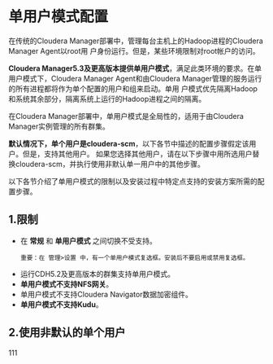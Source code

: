 单用户模式配置
================================================================================
在传统的Cloudera Manager部署中，管理每台主机上的Hadoop进程的Cloudera Manager Agent以root用
户身份运行。但是，某些环境限制对root帐户的访问。

**Cloudera Manager5.3及更高版本提供单用户模式**，满足此类环境的要求。在单用户模式下，Cloudera
Manager Agent和由Cloudera Manager管理的服务运行的所有进程都将作为单个配置的用户和组来启动。单用
户模式优先隔离Hadoop和系统其余部分，隔离系统上运行的Hadoop进程之间的隔离。

在Cloudera Manager部署中，单用户模式是全局性的，适用于由Cloudera Manager实例管理的所有群集。

**默认情况下，单个用户是cloudera-scm**，以下各节中描述的配置步骤假定该用户。但是，支持其他用户。
如果您选择其他用户，请在以下步骤中用所选用户替换cloudera-scm，并执行使用非默认单一用户中的其他步骤。

以下各节介绍了单用户模式的限制以及安装过程中特定点支持的安装方案所需的配置步骤。

## 1.限制
+ 在 **常规** 和 **单用户模式** 之间切换不受支持。
    ```
    重要：在 管理>设置 中，有一个单用户模式复选框。安装后不要启用或禁用复选框。
    ```
+ 运行CDH5.2及更高版本的群集支持单用户模式。
+ **单用户模式不支持NFS网关**。
+ 单用户模式不支持Cloudera Navigator数据加密组件。
+ **单用户模式不支持Kudu**。

## 2.使用非默认的单个用户










































111
